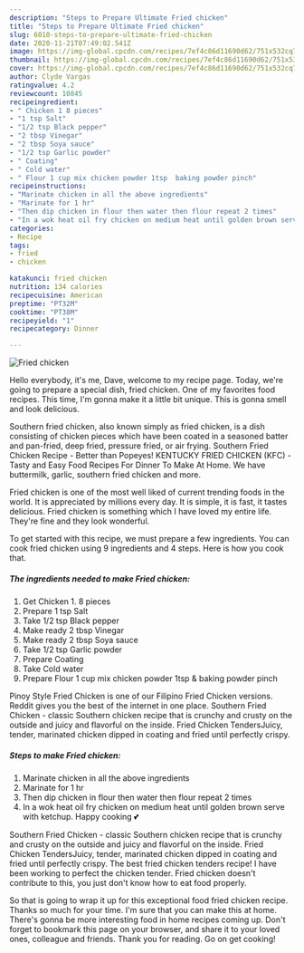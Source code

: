 ```yaml
---
description: "Steps to Prepare Ultimate Fried chicken"
title: "Steps to Prepare Ultimate Fried chicken"
slug: 6010-steps-to-prepare-ultimate-fried-chicken
date: 2020-11-21T07:49:02.541Z
image: https://img-global.cpcdn.com/recipes/7ef4c86d11690d62/751x532cq70/fried-chicken-recipe-main-photo.jpg
thumbnail: https://img-global.cpcdn.com/recipes/7ef4c86d11690d62/751x532cq70/fried-chicken-recipe-main-photo.jpg
cover: https://img-global.cpcdn.com/recipes/7ef4c86d11690d62/751x532cq70/fried-chicken-recipe-main-photo.jpg
author: Clyde Vargas
ratingvalue: 4.2
reviewcount: 10845
recipeingredient:
- " Chicken 1 8 pieces"
- "1 tsp Salt"
- "1/2 tsp Black pepper"
- "2 tbsp Vinegar"
- "2 tbsp Soya sauce"
- "1/2 tsp Garlic powder"
- " Coating"
- " Cold water"
- " Flour 1 cup mix chicken powder 1tsp  baking powder pinch"
recipeinstructions:
- "Marinate chicken in all the above ingredients"
- "Marinate for 1 hr"
- "Then dip chicken in flour then water then flour repeat 2 times"
- "In a wok heat oil fry chicken on medium heat until golden brown serve with ketchup. Happy cooking 💕"
categories:
- Recipe
tags:
- fried
- chicken

katakunci: fried chicken 
nutrition: 134 calories
recipecuisine: American
preptime: "PT32M"
cooktime: "PT38M"
recipeyield: "1"
recipecategory: Dinner

---
```



![Fried chicken](https://img-global.cpcdn.com/recipes/7ef4c86d11690d62/751x532cq70/fried-chicken-recipe-main-photo.jpg)

Hello everybody, it's me, Dave, welcome to my recipe page. Today, we're going to prepare a special dish, fried chicken. One of my favorites food recipes. This time, I'm gonna make it a little bit unique. This is gonna smell and look delicious.

Southern fried chicken, also known simply as fried chicken, is a dish consisting of chicken pieces which have been coated in a seasoned batter and pan-fried, deep fried, pressure fried, or air frying. Southern Fried Chicken Recipe - Better than Popeyes! KENTUCKY FRIED CHICKEN (KFC) - Tasty and Easy Food Recipes For Dinner To Make At Home. We have buttermilk, garlic, southern fried chicken and more.

Fried chicken is one of the most well liked of current trending foods in the world. It is appreciated by millions every day. It is simple, it is fast, it tastes delicious. Fried chicken is something which I have loved my entire life. They're fine and they look wonderful.


To get started with this recipe, we must prepare a few ingredients. You can cook fried chicken using 9 ingredients and 4 steps. Here is how you cook that.

<!--inarticleads1-->

##### The ingredients needed to make Fried chicken:

1. Get  Chicken 1. 8 pieces
1. Prepare 1 tsp Salt
1. Take 1/2 tsp Black pepper
1. Make ready 2 tbsp Vinegar
1. Make ready 2 tbsp Soya sauce
1. Take 1/2 tsp Garlic powder
1. Prepare  Coating
1. Take  Cold water
1. Prepare  Flour 1 cup mix chicken powder 1tsp &amp; baking powder pinch


Pinoy Style Fried Chicken is one of our Filipino Fried Chicken versions. Reddit gives you the best of the internet in one place. Southern Fried Chicken - classic Southern chicken recipe that is crunchy and crusty on the outside and juicy and flavorful on the inside. Fried Chicken TendersJuicy, tender, marinated chicken dipped in coating and fried until perfectly crispy. 

<!--inarticleads2-->

##### Steps to make Fried chicken:

1. Marinate chicken in all the above ingredients
1. Marinate for 1 hr
1. Then dip chicken in flour then water then flour repeat 2 times
1. In a wok heat oil fry chicken on medium heat until golden brown serve with ketchup. Happy cooking 💕


Southern Fried Chicken - classic Southern chicken recipe that is crunchy and crusty on the outside and juicy and flavorful on the inside. Fried Chicken TendersJuicy, tender, marinated chicken dipped in coating and fried until perfectly crispy. The best fried chicken tenders recipe! I have been working to perfect the chicken tender. Fried chicken doesn&#39;t contribute to this, you just don&#39;t know how to eat food properly. 

So that is going to wrap it up for this exceptional food fried chicken recipe. Thanks so much for your time. I'm sure that you can make this at home. There's gonna be more interesting food in home recipes coming up. Don't forget to bookmark this page on your browser, and share it to your loved ones, colleague and friends. Thank you for reading. Go on get cooking!
